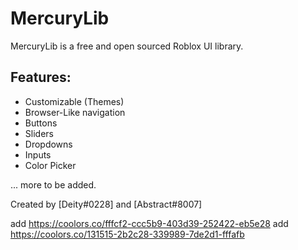 # MercuryLib

MercuryLib is a free and open sourced Roblox UI library.

## Features:
- Customizable (Themes)
- Browser-Like navigation
- Buttons
- Sliders
- Dropdowns
- Inputs
- Color Picker

... more to be added.

Created by [Deity#0228] and [Abstract#8007]

add https://coolors.co/fffcf2-ccc5b9-403d39-252422-eb5e28
add https://coolors.co/131515-2b2c28-339989-7de2d1-fffafb